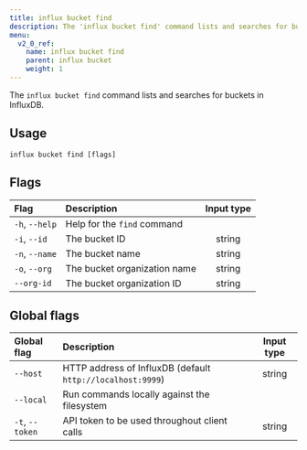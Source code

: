 ```yaml
---
title: influx bucket find
description: The 'influx bucket find' command lists and searches for buckets in InfluxDB.
menu:
  v2_0_ref:
    name: influx bucket find
    parent: influx bucket
    weight: 1
---
```


The `influx bucket find` command lists and searches for buckets in InfluxDB.

## Usage
```
influx bucket find [flags]
```

## Flags
| Flag           | Description                  | Input type  |
|:----           |:-----------                  |:----------: |
| `-h`, `--help` | Help for the `find` command  |             |
| `-i`, `--id`   | The bucket ID                | string      |
| `-n`, `--name` | The bucket name              | string      |
| `-o`, `--org`  | The bucket organization name | string      |
| `--org-id`     | The bucket organization ID   | string      |

## Global flags
| Global flag     | Description                                                | Input type |
|:-----------     |:-----------                                                |:----------:|
| `--host`        | HTTP address of InfluxDB (default `http://localhost:9999`) | string     |
| `--local`       | Run commands locally against the filesystem                |            |
| `-t`, `--token` | API token to be used throughout client calls               | string     |
